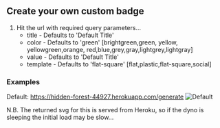 ## Create your own custom badge

1. Hit the url with required query parameters... 
	* title - Defaults to 'Default Title' 
	* color - Defaults to 'green' [brightgreen,green, yellow, yellowgreen,orange, red,blue,grey,gray,lightgrey,lightgray]
	* value - Defaults to 'Default Title'
	* template - Defaults to 'flat-square' [flat,plastic,flat-square,social]

### Examples
Default: https://hidden-forest-44927.herokuapp.com/generate ![Default](https://hidden-forest-44927.herokuapp.com/generate)



N.B. The returned svg for this is served from Heroku, so if the dyno is sleeping the initial load may be slow...
